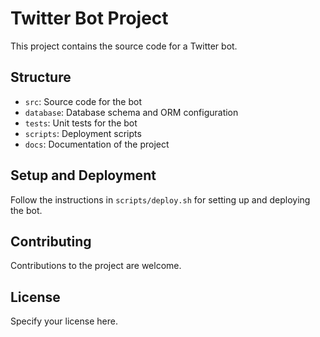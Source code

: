 
# Twitter Bot Project

This project contains the source code for a Twitter bot.

## Structure
- `src`: Source code for the bot
- `database`: Database schema and ORM configuration
- `tests`: Unit tests for the bot
- `scripts`: Deployment scripts
- `docs`: Documentation of the project

## Setup and Deployment
Follow the instructions in `scripts/deploy.sh` for setting up and deploying the bot.

## Contributing
Contributions to the project are welcome.

## License
Specify your license here.
